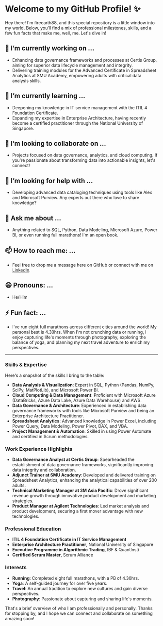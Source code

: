 # Welcome to my GitHub Profile! ✨

Hey there! I'm fireearth88, and this special repository is a little window into my world. Below, you'll find a mix of professional milestones, skills, and a few fun facts that make me, well, me. Let's dive in!

## 🔭 I’m currently working on ...
- Enhancing data governance frameworks and processes at Certis Group, aiming for superior data lifecycle management and integrity.
- Delivering training modules for the Advanced Certificate in Spreadsheet Analytics at SMU Academy, empowering adults with critical data analysis skills.

## 🌱 I’m currently learning ...
- Deepening my knowledge in IT service management with the ITIL 4 Foundation Certificate.
- Expanding my expertise in Enterprise Architecture, having recently become a certified practitioner through the National University of Singapore.

## 👯 I’m looking to collaborate on ...
- Projects focused on data governance, analytics, and cloud computing. If you're passionate about transforming data into actionable insights, let's connect!

## 🤔 I’m looking for help with ...
- Developing advanced data cataloging techniques using tools like Alex and Microsoft Purview. Any experts out there who love to share knowledge?

## 💬 Ask me about ...
- Anything related to SQL, Python, Data Modeling, Microsoft Azure, Power BI, or even running full marathons! I'm an open book.

## 📫 How to reach me: ...
- Feel free to drop me a message here on GitHub or connect with me on [LinkedIn](#).

## 😄 Pronouns: ...
- He/Him

## ⚡ Fun fact: ...
- I've run eight full marathons across different cities around the world! My personal best is 4.30hrs. When I'm not crunching data or running, I enjoy capturing life's moments through photography, exploring the balance of yoga, and planning my next travel adventure to enrich my perspectives.

---

### Skills & Expertise
Here's a snapshot of the skills I bring to the table:
- **Data Analysis & Visualization**: Expert in SQL, Python (Pandas, NumPy, SciPy, MatPlotLib), and Microsoft Power BI.
- **Cloud Computing & Data Management**: Proficient with Microsoft Azure (DataBricks, Azure Data Lake, Azure Data Warehouse) and AWS.
- **Data Governance & Architecture**: Experienced in establishing data governance frameworks with tools like Microsoft Purview and being an Enterprise Architecture Practitioner.
- **Spreadsheet Analytics**: Advanced knowledge in Power Excel, including Power Query, Data Modeling, Power Pivot, DAX, and VBA.
- **Project Management & Automation**: Skilled in using Power Automate and certified in Scrum methodologies.

### Work Experience Highlights
- **Data Governance Analyst at Certis Group**: Spearheaded the establishment of data governance frameworks, significantly improving data integrity and collaboration.
- **Adjunct Trainer at SMU Academy**: Developed and delivered training on Spreadsheet Analytics, enhancing the analytical capabilities of over 200 adults.
- **Technical Marketing Manager at 3M Asia Pacific**: Drove significant revenue growth through innovative product development and marketing strategies.
- **Product Manager at Agilent Technologies**: Led market analysis and product development, securing a first mover advantage with new technologies.

### Professional Education
- **ITIL 4 Foundation Certificate in IT Service Management**
- **Enterprise Architecture Practitioner**, National University of Singapore
- **Executive Programme in Algorithmic Trading**, IBF & QuantInsti
- **Certified Scrum Master**, Scrum Alliance

### Interests
- **Running**: Completed eight full marathons, with a PB of 4.30hrs.
- **Yoga**: A self-guided journey for over five years.
- **Travel**: An annual tradition to explore new cultures and gain diverse perspectives.
- **Photography**: Passionate about capturing and sharing life's moments.

That's a brief overview of who I am professionally and personally. Thanks for stopping by, and I hope we can connect and collaborate on something amazing soon!

